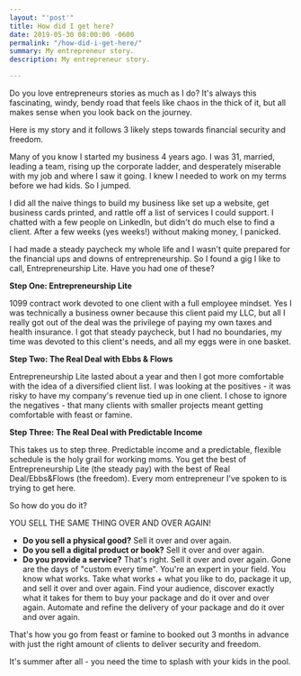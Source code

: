 ```yaml
---
layout: "'post'"
title: How did I get here?
date: 2019-05-30 08:00:00 -0600
permalink: "/how-did-i-get-here/"
summary: My entrepreneur story.
description: My entrepreneur story.

---
```

Do you love entrepreneurs stories as much as I do? It's always this fascinating, windy, bendy road that feels like chaos in the thick of it, but all makes sense when you look back on the journey.

Here is my story and it follows 3 likely steps towards financial security and freedom.

Many of you know I started my business 4 years ago. I was 31, married, leading a team, rising up the corporate ladder, and desperately miserable with my job and where I saw it going. I knew I needed to work on my terms before we had kids. So I jumped.

I did all the naive things to build my business like set up a website, get business cards printed, and rattle off a list of services I could support. I chatted with a few people on LinkedIn, but didn't do much else to find a client. After a few weeks (yes weeks!) without making money, I panicked.

I had made a steady paycheck my whole life and I wasn't quite prepared for the financial ups and downs of entrepreneurship. So I found a gig I like to call, Entrepreneurship Lite. Have you had one of these?

**Step One: Entrepreneurship Lite**

1099 contract work devoted to one client with a full employee mindset. Yes I was technically a business owner because this client paid my LLC, but all I really got out of the deal was the privilege of paying my own taxes and health insurance. I got that steady paycheck, but I had no boundaries, my time was devoted to this client's needs, and all my eggs were in one basket.

**Step Two: The Real Deal with Ebbs & Flows**

Entrepreneurship Lite lasted about a year and then I got more comfortable with the idea of a diversified client list. I was looking at the positives - it was risky to have my company's revenue tied up in one client. I chose to ignore the negatives - that many clients with smaller projects meant getting comfortable with feast or famine.

**Step Three: The Real Deal with Predictable Income**

This takes us to step three. Predictable income and a predictable, flexible schedule is the holy grail for working moms. You get the best of Entrepreneurship Lite (the steady pay) with the best of Real Deal/Ebbs&Flows (the freedom). Every mom entrepreneur I've spoken to is trying to get here.

So how do you do it?

YOU SELL THE SAME THING OVER AND OVER AGAIN!

* **Do you sell a physical good?** Sell it over and over again.
* **Do you sell a digital product or book?** Sell it over and over again.
* **Do you provide a service?** That's right. Sell it over and over again. Gone are the days of "custom every time". You're an expert in your field. You know what works. Take what works + what you like to do, package it up, and sell it over and over again. Find your audience, discover exactly what it takes for them to buy your package and do it over and over again. Automate and refine the delivery of your package and do it over and over again.

That's how you go from feast or famine to booked out 3 months in advance with just the right amount of clients to deliver security and freedom.

It's summer after all - you need the time to splash with your kids in the pool.